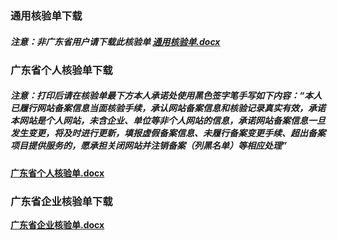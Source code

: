 ### 通用核验单下载

##### 注意：非广东省用户请下载此核验单 [通用核验单.docx](https://badownload.s3.cn-north-1.jdcloud-oss.com/heyandan/quanguohyd.jpg)

### 广东省个人核验单下载

##### 注意：打印后请在核验单最下方本人承诺处使用黑色签字笔手写如下内容：“本人已履行网站备案信息当面核验手续，承认网站备案信息和核验记录真实有效，承诺本网站是个人网站，未含企业、单位等非个人网站的信息，承诺网站备案信息一旦发生变更，将及时进行更新，填报虚假备案信息、未履行备案变更手续、超出备案项目提供服务的，愿承担关闭网站并注销备案（列黑名单）等相应处理”

**[广东省个人核验单.docx](https://badownload.s3.cn-north-1.jdcloud-oss.com/heyandan/guangdonggeren.pdf)**

### 广东省企业核验单下载

**[广东省企业核验单.docx](https://badownload.s3.cn-north-1.jdcloud-oss.com/heyandan/guangdongdanwei.pdf)**
